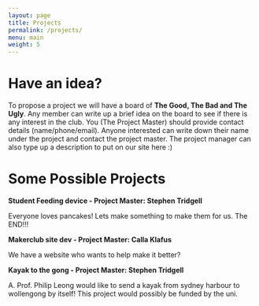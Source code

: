 ```yaml
---
layout: page
title: Projects
permalink: /projects/
menu: main
weight: 5
---
```


Have an idea?
=============

To propose a project we will have a board of <b>The Good, The Bad and The Ugly</b>. Any member can write up a brief idea on the board to see if there is any interest in the club. You (The Project Master) should provide contact details (name/phone/email). Anyone interested can write down their name under the project and contact the project master. The project manager can also type up a description to put on our site here :)

Some Possible Projects
=====================

<b>Student Feeding device - Project Master: Stephen Tridgell</b>

Everyone loves pancakes! Lets make something to make them for us. The END!!!

<b>Makerclub site dev - Project Master: Calla Klafus</b>

We have a website who wants to help make it better?

<b>Kayak to the gong - Project Master: Stephen Tridgell</b>

A. Prof. Philip Leong would like to send a kayak from sydney harbour to wollengong by itself! This project would possibly be funded by the uni.


